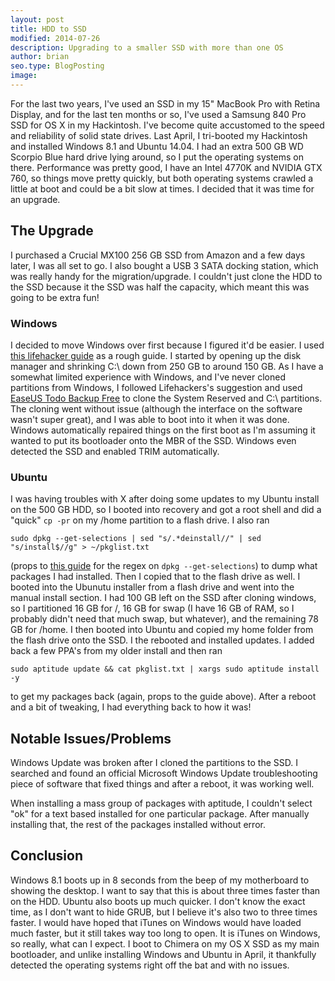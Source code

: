```yaml
---
layout: post
title: HDD to SSD
modified: 2014-07-26
description: Upgrading to a smaller SSD with more than one OS
author: brian
seo.type: BlogPosting
image:
---
```


For the last two years, I've used an SSD in my 15" MacBook Pro with Retina Display, and for the last ten months or so, I've used a Samsung 840 Pro SSD for OS X in my Hackintosh. I've become quite accustomed to the speed and reliability of solid state drives. Last April, I tri-booted my Hackintosh and installed Windows 8.1 and Ubuntu 14.04. I had an extra 500 GB WD Scorpio Blue hard drive lying around, so I put the operating systems on there. Performance was pretty good, I have an Intel 4770K and NVIDIA GTX 760, so things move pretty quickly, but both operating systems crawled a little at boot and could be a bit slow at times. I decided that it was time for an upgrade.

## The Upgrade

I purchased a Crucial MX100 256 GB SSD from Amazon and a few days later, I was all set to go. I also bought a USB 3 SATA docking station, which was really handy for the migration/upgrade. I couldn't just clone the HDD to the SSD because it the SSD was half the capacity, which meant this was going to be extra fun!

### Windows

I decided to move Windows over first because I figured it'd be easier. I used [this lifehacker guide](https://lifehacker.com/how-to-migrate-to-a-solid-state-drive-without-reinstall-5837543) as a rough guide. I started by opening up the disk manager and shrinking C:\ down from 250 GB to around 150 GB. As I have a somewhat limited experience with Windows, and I've never cloned partitions from Windows, I followed Lifehackers's suggestion and used [EaseUS Todo Backup Free](http://www.todo-backup.com/products/home/download.htm) to clone the System Reserved and C:\ partitions. The cloning went without issue (although the interface on the software wasn't super great), and I was able to boot into it when it was done. Windows automatically repaired things on the first boot as I'm assuming it wanted to put its bootloader onto the MBR of the SSD. Windows even detected the SSD and enabled TRIM automatically.

### Ubuntu

I was having troubles with X after doing some updates to my Ubuntu install on the 500 GB HDD, so I booted into recovery and got a root shell and did a "quick" `cp -pr` on my /home partition to a flash drive. I also ran

```shell
sudo dpkg --get-selections | sed "s/.*deinstall//" | sed "s/install$//g" > ~/pkglist.txt
```

(props to [this guide](http://eggsonbread.com/2010/01/28/move-ubuntu-to-another-computer-in-3-simple-steps/) for the regex on `dpkg --get-selections`) to dump what packages I had installed. Then I copied that to the flash drive as well. I booted into the Ubunutu installer from a flash drive and went into the manual install section. I had 100 GB left on the SSD after cloning windows, so I partitioned 16 GB for /, 16 GB for swap (I have 16 GB of RAM, so I probably didn't need that much swap, but whatever), and the remaining 78 GB for /home. I then booted into Ubuntu and copied my home folder from the flash drive onto the SSD. I the rebooted and installed updates. I added back a few PPA's from my older install and then ran

```shell
sudo aptitude update && cat pkglist.txt | xargs sudo aptitude install -y
```

to get my packages back (again, props to the guide above). After a reboot and a bit of tweaking, I had everything back to how it was!

## Notable Issues/Problems

Windows Update was broken after I cloned the partitions to the SSD. I searched and found an official Microsoft Windows Update troubleshooting piece of software that fixed things and after a reboot, it was working well.

When installing a mass group of packages with aptitude, I couldn't select "ok" for a text based installed for one particular package. After manually installing that, the rest of the packages installed without error.

## Conclusion

Windows 8.1 boots up in 8 seconds from the beep of my motherboard to showing the desktop. I want to say that this is about three times faster than on the HDD. Ubuntu also boots up much quicker. I don't know the exact time, as I don't want to hide GRUB, but I believe it's also two to three times faster. I would have hoped that iTunes on Windows would have loaded much faster, but it still takes way too long to open. It is iTunes on Windows, so really, what can I expect. I boot to Chimera on my OS X SSD as my main bootloader, and unlike installing Windows and Ubuntu in April, it thankfully detected the operating systems right off the bat and with no issues.

